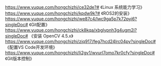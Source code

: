 https://www.yuque.com/hongchizhi/ce32de?# 《Linux 系统能⼒学习》
https://www.yuque.com/hongchizhi/kpdw9k?# 《ROS2的安装》
https://www.yuque.com/hongchizhi/we87c4/lwc9ga5p7k72pyi6?singleDoc# 《Git配置》
https://www.yuque.com/hongchizhi/ck8kqa/xbglypnh3g4ugm2i?singleDoc# 《安装 OpenCV 4.5.x》
https://www.yuque.com/hongchizhi/ziq917/feg7hcd24lrc04py?singleDoc# 《配置VS Code开发环境》
https://www.yuque.com/hongchizhi/li2gv1/wvurl7omo7kr0cfy?singleDoc# 《Git版本控制》
